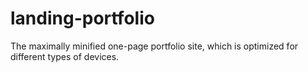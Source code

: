 # landing-portfolio
The maximally minified one-page portfolio site, which is optimized for different types of devices.
